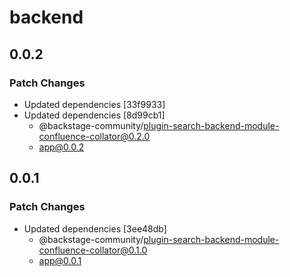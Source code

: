 # backend

## 0.0.2

### Patch Changes

- Updated dependencies [33f9933]
- Updated dependencies [8d99cb1]
  - @backstage-community/plugin-search-backend-module-confluence-collator@0.2.0
  - app@0.0.2

## 0.0.1

### Patch Changes

- Updated dependencies [3ee48db]
  - @backstage-community/plugin-search-backend-module-confluence-collator@0.1.0
  - app@0.0.1
